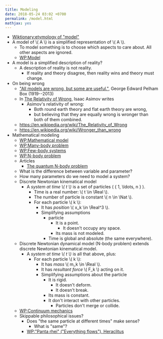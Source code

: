 ```yaml
---
title: Modeling
date: 2018-05-24 03:02 +0700
permalink: /model.html
mathjax: yes
---
```


- [Wiktionary:etymology of "model"](https://en.wiktionary.org/wiki/model#Etymology)
- A model of \\( A \\) is a simplified representation of \\( A \\).
    - To model something is to choose which aspects to care about. All other aspects are ignored.
    - [WP:Model](https://en.wikipedia.org/wiki/Model)
- A model is a simplified description of reality?
    - A description of reality is not reality.
        - If reality and theory disagree, then reality wins and theory must change.
- On being wrong
    - ["All models are wrong, but some are useful."](https://en.wikipedia.org/wiki/All_models_are_wrong), George Edward Pelham Box (1919--2013)
    - In [The Relativity of Wrong](http://chem.tufts.edu/answersinscience/relativityofwrong.htm), Isaac Asimov writes
        - Asimov's relativity of wrong:
            - Both round earth theory and flat earth theory are wrong,
            - but believing that they are equally wrong is wronger than both of them combined.
    - https://en.wikipedia.org/wiki/The_Relativity_of_Wrong
    - https://en.wikipedia.org/wiki/Wronger_than_wrong
- Mathematical modeling
    - [WP:Mathematical model](https://en.wikipedia.org/wiki/Mathematical_model)
    - [WP:Many-body problem](https://en.wikipedia.org/wiki/Many-body_problem)
    - [WP:Few-body systems](https://en.wikipedia.org/wiki/Few-body_systems)
    - [WP:N-body problem](https://en.wikipedia.org/wiki/N-body_problem)
    - Articles
        - [The quantum N-body problem](https://aip.scitation.org/doi/10.1063/1.533319)
    - What is the difference between variable and parameter?
    - How many parameters do we need to model a system?
    - Discrete Newtonian kinematical model
        - A *system at time \\( t \\)* is a set of particles <span>\( \{ 1, \ldots, n \} \)</span>.
            - Time is a real number: \\( t \in \Real \\).
            - The number of particle is constant \\( n \in \Nat \\).
            - For each particle \\( k \\):
                - It has *position* \\( x_k \in \Real^3 \\).
                - Simplifying assumptions
                    - particle
                        - It is a point.
                            - It doesn't occupy any space.
                        - Its mass is not modeled.
                    - Time is global and absolute (the same everywhere).
    - Discrete Newtonian dynamical model (N-body problem) extends discrete Newtonian kinematical model.
        - A *system at time \\( t \\)* is all that above, plus:
            - For each particle \\( k \\):
                - It has *mass* \\( m_k \in \Real \\).
                - It has *resultant force* \\( F_k \\) acting on it.
                - Simplifying assumptions about the particle
                    - It is rigid.
                        - It doesn't deform.
                        - It doesn't break.
                    - Its mass is constant.
                    - It don't interact with other particles.
                        - Particles don't merge or collide.
    - [WP:Continuum mechanics](https://en.wikipedia.org/wiki/Continuum_mechanics)
    - Skippable philosophical issues?
        - Does "the same particle at different times" make sense?
            - What is "same"?
        - [WP:"Panta rhei" ("Everything flows"), Heraclitus](https://en.wikipedia.org/wiki/Heraclitus#Panta_rhei,_%22everything_flows%22)
